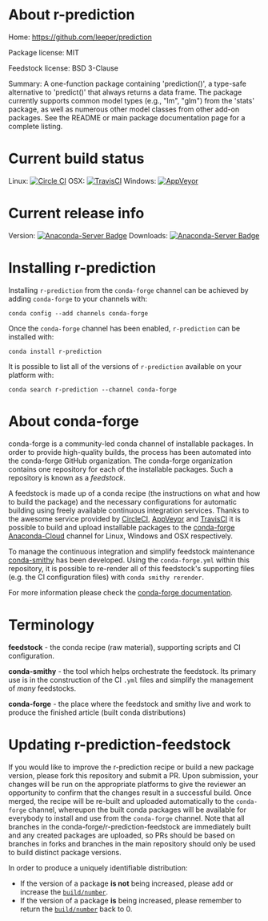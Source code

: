 About r-prediction
==================

Home: https://github.com/leeper/prediction

Package license: MIT

Feedstock license: BSD 3-Clause

Summary: A one-function package containing 'prediction()', a type-safe alternative to 'predict()' that always returns a data frame. The package currently supports common model types (e.g., "lm", "glm") from the 'stats' package, as well as numerous other model classes from other add-on packages. See the README or main package documentation page for a complete listing.



Current build status
====================

Linux: [![Circle CI](https://circleci.com/gh/conda-forge/r-prediction-feedstock.svg?style=shield)](https://circleci.com/gh/conda-forge/r-prediction-feedstock)
OSX: [![TravisCI](https://travis-ci.org/conda-forge/r-prediction-feedstock.svg?branch=master)](https://travis-ci.org/conda-forge/r-prediction-feedstock)
Windows: [![AppVeyor](https://ci.appveyor.com/api/projects/status/github/conda-forge/r-prediction-feedstock?svg=True)](https://ci.appveyor.com/project/conda-forge/r-prediction-feedstock/branch/master)

Current release info
====================
Version: [![Anaconda-Server Badge](https://anaconda.org/conda-forge/r-prediction/badges/version.svg)](https://anaconda.org/conda-forge/r-prediction)
Downloads: [![Anaconda-Server Badge](https://anaconda.org/conda-forge/r-prediction/badges/downloads.svg)](https://anaconda.org/conda-forge/r-prediction)

Installing r-prediction
=======================

Installing `r-prediction` from the `conda-forge` channel can be achieved by adding `conda-forge` to your channels with:

```
conda config --add channels conda-forge
```

Once the `conda-forge` channel has been enabled, `r-prediction` can be installed with:

```
conda install r-prediction
```

It is possible to list all of the versions of `r-prediction` available on your platform with:

```
conda search r-prediction --channel conda-forge
```


About conda-forge
=================

conda-forge is a community-led conda channel of installable packages.
In order to provide high-quality builds, the process has been automated into the
conda-forge GitHub organization. The conda-forge organization contains one repository
for each of the installable packages. Such a repository is known as a *feedstock*.

A feedstock is made up of a conda recipe (the instructions on what and how to build
the package) and the necessary configurations for automatic building using freely
available continuous integration services. Thanks to the awesome service provided by
[CircleCI](https://circleci.com/), [AppVeyor](http://www.appveyor.com/)
and [TravisCI](https://travis-ci.org/) it is possible to build and upload installable
packages to the [conda-forge](https://anaconda.org/conda-forge)
[Anaconda-Cloud](http://docs.anaconda.org/) channel for Linux, Windows and OSX respectively.

To manage the continuous integration and simplify feedstock maintenance
[conda-smithy](http://github.com/conda-forge/conda-smithy) has been developed.
Using the ``conda-forge.yml`` within this repository, it is possible to re-render all of
this feedstock's supporting files (e.g. the CI configuration files) with ``conda smithy rerender``.

For more information please check the [conda-forge documentation](https://conda-forge.org/docs/).

Terminology
===========

**feedstock** - the conda recipe (raw material), supporting scripts and CI configuration.

**conda-smithy** - the tool which helps orchestrate the feedstock.
                   Its primary use is in the construction of the CI ``.yml`` files
                   and simplify the management of *many* feedstocks.

**conda-forge** - the place where the feedstock and smithy live and work to
                  produce the finished article (built conda distributions)


Updating r-prediction-feedstock
===============================

If you would like to improve the r-prediction recipe or build a new
package version, please fork this repository and submit a PR. Upon submission,
your changes will be run on the appropriate platforms to give the reviewer an
opportunity to confirm that the changes result in a successful build. Once
merged, the recipe will be re-built and uploaded automatically to the
`conda-forge` channel, whereupon the built conda packages will be available for
everybody to install and use from the `conda-forge` channel.
Note that all branches in the conda-forge/r-prediction-feedstock are
immediately built and any created packages are uploaded, so PRs should be based
on branches in forks and branches in the main repository should only be used to
build distinct package versions.

In order to produce a uniquely identifiable distribution:
 * If the version of a package **is not** being increased, please add or increase
   the [``build/number``](http://conda.pydata.org/docs/building/meta-yaml.html#build-number-and-string).
 * If the version of a package **is** being increased, please remember to return
   the [``build/number``](http://conda.pydata.org/docs/building/meta-yaml.html#build-number-and-string)
   back to 0.